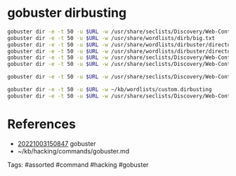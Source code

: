 # gobuster dirbusting
```bash
gobuster dir -e -t 50 -u $URL -w /usr/share/seclists/Discovery/Web-Content/directory-list-2.3-big.txt
gobuster dir -e -t 50 -u $URL -w /usr/share/wordlists/dirb/big.txt
gobuster dir -e -t 50 -u $URL -w /usr/share/wordlists/dirbuster/directory-list-2.3-medium.txt
gobuster dir -e -t 50 -u $URL -w /usr/share/wordlists/dirbuster/directory-list-lowercase-2.3-medium.txt
gobuster dir -e -t 50 -u $URL -w /usr/share/seclists/Discovery/Web-Content/raft-large-directories.txt
gobuster dir -e -t 50 -u $URL -w /usr/share/seclists/Discovery/Web-Content/raft-medium-directories.txt

gobuster dir -e -t 50 -u $URL -w /usr/share/seclists/Discovery/Web-Content/Common-DB-Backups.txt

gobuster dir -e -t 50 -u $URL -w ~/kb/wordlists/custom.dirbusting
gobuster dir -e -t 50 -u $URL -w /usr/share/seclists/Discovery/Web-Content/common.txt
```

# References
- [20221003150847](/zet/20221003150847/README.md) gobuster
- ~/kb/hacking/commands/gobuster.md

Tags:
    #assorted #command #hacking #gobuster
